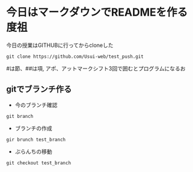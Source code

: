 # 今日はマークダウンでREADMEを作る度祖
今日の授業はGITHUBに行ってからcloneした
```
git clone https://github.com/Usui-web/test_push.git
```

#は節、##は項,
アポ、アットマークシフト3回で囲むとプログラムになるお

## gitでブランチ作る

- 今のブランチ確認
```
git branch
```
- ブランチの作成
```
gir brunch test_branch
```

- ぶらんちの移動
```
git checkout test_branch
```




